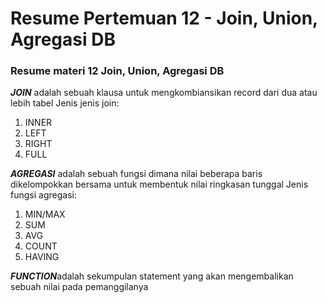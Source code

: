 # Resume Pertemuan 12 - Join, Union, Agregasi DB
### Resume materi  12 Join, Union, Agregasi DB

***JOIN*** adalah sebuah klausa untuk mengkombiansikan record dari dua atau lebih tabel
Jenis jenis join:
1. INNER
2. LEFT
3. RIGHT
4. FULL

***AGREGASI*** adalah sebuah fungsi dimana nilai beberapa baris dikelompokkan bersama untuk membentuk nilai ringkasan tunggal
Jenis fungsi agregasi:
1. MIN/MAX
2. SUM
3. AVG
4. COUNT
4. HAVING

***FUNCTION***adalah sekumpulan statement yang akan mengembalikan sebuah nilai pada pemanggilanya

